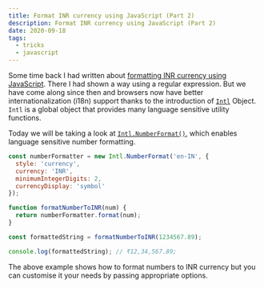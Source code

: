 ```yaml
---
title: Format INR currency using JavaScript (Part 2)
description: Format INR currency using JavaScript (Part 2)
date: 2020-09-18
tags:
  - tricks
  - javascript
---
```


Some time back I had written about [formatting INR currency using JavaScript](/blog/format-indian-currency-in-js).
There I had shown a way using a regular expression. But we have come along since then and browsers now have better
internationalization (i18n) support thanks to the introduction of [`Intl`](https://developer.mozilla.org/en-US/docs/Web/JavaScript/Reference/Global_Objects/Intl) Object. `Intl` is a global object that provides many language sensitive utility functions.

Today we will be taking a look at [`Intl.NumberFormat()`](https://developer.mozilla.org/en-US/docs/Web/JavaScript/Reference/Global_Objects/Intl/NumberFormat/NumberFormat), which enables language sensitive number formatting.

```js
const numberFormatter = new Intl.NumberFormat('en-IN', {
  style: 'currency',
  currency: 'INR',
  minimumIntegerDigits: 2,
  currencyDisplay: 'symbol'
});

function formatNumberToINR(num) {
  return numberFormatter.format(num);
}

const formattedString = formatNumberToINR(1234567.89);

console.log(formattedString); // ₹12,34,567.89;
```

The above example shows how to format numbers to INR currency but you can customise it your needs by passing appropriate options.
